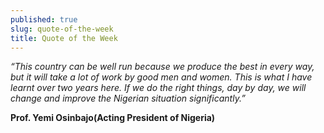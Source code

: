 ```yaml
---
published: true
slug: quote-of-the-week
title: Quote of the Week
---
```

_“This country can be well run because we produce the best in every way, but it will take a lot of work by good men and women. This is what I have learnt over two years here. If we do the right things, day by day, we will change and improve the Nigerian situation significantly.”_

   **Prof. Yemi Osinbajo(Acting President of Nigeria)**
